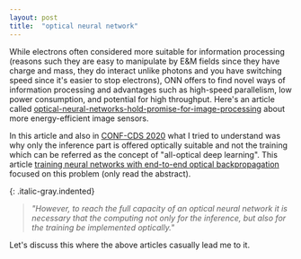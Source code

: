 ```yaml
---
layout: post
title:  "optical neural network"
---
```


While electrons often considered more suitable for information processing (reasons such they are easy to manipulate by E&M fields since they have charge and mass, they do interact unlike photons and you have switching speed since it's easier to stop electrons), ONN offers to find novel ways of information processing and advantages such as high-speed parallelism, low power consumption, and potential for high throughput. Here's an article called [optical-neural-networks-hold-promise-for-image-processing][optical-neural-networks-hold-promise-for-image-processing] about more energy-efficient image sensors.

In this article and also in [CONF-CDS 2020][CONF-CDS 2020] what I tried to understand was why only the inference part is offered optically suitable and not the training which can be referred as the concept of "all-optical deep learning". This article [training neural networks with end-to-end optical backpropagation][training neural networks with end-to-end optical backpropagation] focused on this problem (only read the abstract).


{: .italic-gray.indented}
> *"However, to reach the full capacity of an optical neural network it is necessary that
the computing not only for the inference, but also for the training be implemented optically."*

Let's discuss this where the above articles casually lead me to it. 

















[training neural networks with end-to-end optical backpropagation]: https://arxiv.org/abs/2308.05226#:~:text=However%2C%20to%20reach%20the%20full,the%20training%20be%20implemented%20optically.
[CONF-CDS 2020]: https://www.youtube.com/watch?v=EfGLJ47dg80
[optical-neural-networks-hold-promise-for-image-processing]: https://news.cornell.edu/stories/2023/04/optical-neural-networks-hold-promise-image-processing